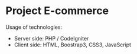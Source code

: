 # Project E-commerce

Usage of technologies:
* Server side: PHP / CodeIgniter
* Client side: HTML, Boostrap3, CSS3, JavaScript
